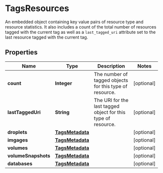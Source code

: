 

# TagsResources

An embedded object containing key value pairs of resource type and resource statistics. It also includes a count of the total number of resources tagged with the current tag as well as a `last_tagged_uri` attribute set to the last resource tagged with the current tag.

## Properties

| Name | Type | Description | Notes |
|------------ | ------------- | ------------- | -------------|
|**count** | **Integer** | The number of tagged objects for this type of resource. |  [optional] |
|**lastTaggedUri** | **String** | The URI for the last tagged object for this type of resource. |  [optional] |
|**droplets** | [**TagsMetadata**](TagsMetadata.md) |  |  [optional] |
|**imgages** | [**TagsMetadata**](TagsMetadata.md) |  |  [optional] |
|**volumes** | [**TagsMetadata**](TagsMetadata.md) |  |  [optional] |
|**volumeSnapshots** | [**TagsMetadata**](TagsMetadata.md) |  |  [optional] |
|**databases** | [**TagsMetadata**](TagsMetadata.md) |  |  [optional] |



